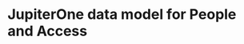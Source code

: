 # JupiterOne data model for People and Access

<div class="Sirv" data-effect="zoom" >
    <img data-src="https://jupiterone.sirv.com/Images/j1-data-model-people.png" />
</div>
